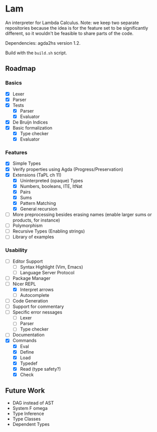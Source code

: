 
# Lam
An interpreter for Lambda Calculus. Note: we keep two separate repositories because the idea is for the feature set to be significantly different, so it wouldn't be feasible to share parts of the code.

Dependencies: agda2hs version 1.2.

Build with the `build.sh` script.

## Roadmap
### Basics
  - [x] Lexer
  - [x] Parser
  - [x] Tests
    - [x] Parser
    - [x] Evaluator
  - [x] De Bruijn Indices
  - [x] Basic formalization
    + [x] Type checker
    + [x] Evaluator

### Features
  - [x] Simple Types
  - [x] Verify properties using Agda (Progress/Preservation)
  - [x] Extensions (TaPL ch 11)
    + [x] Uninterpreted (opaque) Types
    + [x] Numbers, booleans, ITE, ltNat
    + [x] Pairs
    + [x] Sums
    + [x] Pattern Matching
    + [x] General recursion
  - [ ] More preprocessing besides erasing names (enable larger sums or products, for instance)
  - [ ] Polymorphism
  - [ ] Recursive Types (Enabling strings)
  - [ ] Library of examples

### Usability
  - [ ] Editor Support
    - [ ] Syntax Highlight (Vim, Emacs)
    - [ ] Language Server Protocol
  - [ ] Package Manager
  - [ ] Nicer REPL
    - [x] Interpret arrows
    - [ ] Autocomplete
  - [ ] Code Generation
  - [ ] Support for commentary
  - [ ] Specific error nessages
    - [ ] Lexer
    - [ ] Parser
    - [ ] Type checker
  - [ ] Documentation
  - [x] Commands
    - [x] Eval
    - [x] Define
    - [x] Load
    - [x] Typedef
    - [x] Read (type safety?)
    - [x] Check

## Future Work
  - DAG instead of AST
  - System F omega
  - Type Inference
  - Type Classes
  - Dependent Types

